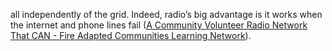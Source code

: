 all independently of the grid. Indeed, radio’s big advantage is it works when the internet and phone lines fail ([A Community Volunteer Radio Network That CAN - Fire Adapted Communities Learning Network](https://fireadaptednetwork.org/a-community-volunteer-radio-network-that-can/#:~:text=The%20wave%20of%20megafires%20since,communications%20towers%20may%20go%20down)).